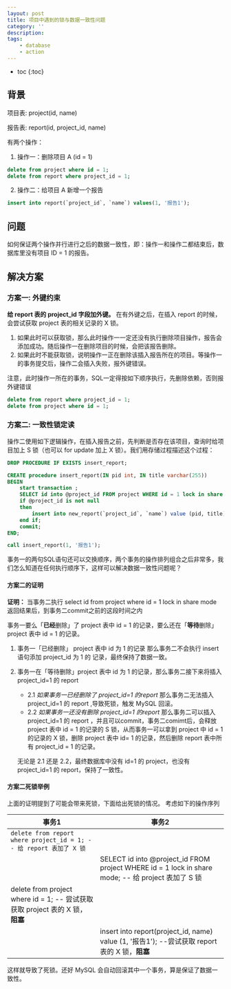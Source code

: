 ```yaml
---
layout: post
title: 项目中遇到的锁与数据一致性问题
category: ''
description: 
tags:
    - database
    - action
---
```


* toc
{:toc}

## 背景

项目表: project(id, name)

报告表: report(id, project_id, name)

有两个操作：
1. 操作一：删除项目 A (id = 1)
```SQL
delete from project where id = 1;
delete from report where project_id = 1;
```
2. 操作二：给项目 A 新增一个报告
```SQL
insert into report(`project_id`, `name`) values(1, '报告1');
```

## 问题
如何保证两个操作并行进行之后的数据一致性，即：操作一和操作二都结束后，数据库里没有项目 ID = 1 的报告。

## 解决方案

### 方案一: 外键约束

**给 report 表的 project_id 字段加外键。**
在有外键之后，在插入 report 的时候，会尝试获取 project 表的相关记录的 X 锁。
1. 如果此时可以获取锁，那么此时操作一一定还没有执行删除项目操作，报告会添加成功。随后操作一在删除项目的时候，会把该报告删除。
2. 如果此时不能获取锁，说明操作一正在删除该插入报告所在的项目。等操作一的事务提交后，操作二会插入失败，报外键错误。

注意，此时操作一所在的事务，SQL一定得按如下顺序执行，先删除依赖，否则报外键错误
```SQL
delete from report where project_id = 1;
delete from project where id = 1;
```

### 方案二: 一致性锁定读

操作二使用如下逻辑操作，在插入报告之前，先判断是否存在该项目，查询时给项目加上 S 锁（也可以 for update 加上 X 锁）。我们用存储过程描述这个过程：
```SQL
DROP PROCEDURE IF EXISTS insert_report;

CREATE procedure insert_report(IN pid int, IN title varchar(255))
BEGIN
    start transaction ;
    SELECT id into @project_id FROM project WHERE id = 1 lock in share mode;
    if @project_id is not null
    then
        insert into new_report(`project_id`, `name`) value (pid, title);
    end if;
    commit;
END;

call insert_report(1, '报告1');
```

事务一的两句SQL语句还可以交换顺序，两个事务的操作排列组合之后非常多，我们怎么知道在任何执行顺序下，这样可以解决数据一致性问题呢？

#### 方案二的证明
**证明：**
当事务二执行 select id from project where id = 1 lock in share mode 返回结果后，到事务二commit之前的这段时间之内

事务一要么「**已经**删除」了 project 表中 id = 1 的记录，要么还在「**等待**删除」 project 表中 id = 1 的记录。
1. 事务一「已经删除」 project 表中 id 为 1 的记录
   那么事务二不会执行 insert 语句添加 project_id 为 1 的 记录，最终保持了数据一致。

2. 事务一在「等待删除」project 表中 id 为 1 的记录，那么事务二接下来将插入 project_id=1 的 report
    * 2.1 *如果事务一已经删除了 project_id=1 的report*
        那么事务二无法插入 project_id=1 的 report ,导致死锁，触发 MySQL 回滚。
    * 2.2 *如果事务一还没有删除 project_id=1 的report*
        那么事务二可以插入 project_id=1 的 report ，并且可以commit，事务二comimt后，会释放 project 表中 id = 1 的记录的 S 锁，从而事务一可以拿到 project 中 id = 1 的记录的 X 锁，删除 project 表中 id= 1 的记录，然后删除 report 表中所有 project_id = 1 的记录。

    无论是 2.1 还是 2.2，最终数据库中没有 id=1 的 project，也没有 project_id=1 的 report，保持了一致性。

#### 方案二死锁举例
上面的证明提到了可能会带来死锁，下面给出死锁的情况。
考虑如下的操作序列

| 事务1 | 事务2 |
| --- | --- |
| ``` delete from report where project_id = 1; -- 给 report 表加了 X 锁 ``` |  |
|  | SELECT id into @project_id FROM project WHERE id = 1 lock in share mode; -- 给 project 表加了 S 锁 |
| delete from project where id = 1; -- 尝试获取获取 project 表的 X 锁，**阻塞** |  |
|  | insert into report(project_id, name) value (1, '报告1'); --尝试获取 report 表的 X 锁，**阻塞** |

这样就导致了死锁。还好 MySQL 会自动回滚其中一个事务，算是保证了数据一致性。